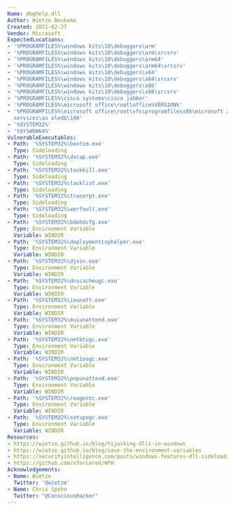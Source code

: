 ```yaml
---
Name: dbghelp.dll
Author: Wietze Beukema
Created: 2021-02-27
Vendor: Microsoft
ExpectedLocations:
- '%PROGRAMFILES%\windows kits\10\debuggers\arm'
- '%PROGRAMFILES%\windows kits\10\debuggers\arm\srcsrv'
- '%PROGRAMFILES%\windows kits\10\debuggers\arm64'
- '%PROGRAMFILES%\windows kits\10\debuggers\arm64\srcsrv'
- '%PROGRAMFILES%\windows kits\10\debuggers\x64'
- '%PROGRAMFILES%\windows kits\10\debuggers\x64\srcsrv'
- '%PROGRAMFILES%\windows kits\10\debuggers\x86'
- '%PROGRAMFILES%\windows kits\10\debuggers\x86\srcsrv'
- '%PROGRAMFILES%\cisco systems\cisco jabber'
- '%PROGRAMFILES%\microsoft office\root\office%VERSION%'
- '%PROGRAMFILES%\microsoft office\root\vfs\programfilesx86\microsoft analysis
  services\as oledb\140'
- '%SYSTEM32%'
- '%SYSWOW64%'
VulnerableExecutables:
- Path: '%SYSTEM32%\bootim.exe'
  Type: Sideloading
- Path: '%SYSTEM32%\dxcap.exe'
  Type: Sideloading
- Path: '%SYSTEM32%\taskkill.exe'
  Type: Sideloading
- Path: '%SYSTEM32%\tasklist.exe'
  Type: Sideloading
- Path: '%SYSTEM32%\tracerpt.exe'
  Type: Sideloading
- Path: '%SYSTEM32%\werfault.exe'
  Type: Sideloading
- Path: '%SYSTEM32%\bdehdcfg.exe'
  Type: Environment Variable
  Variable: WINDIR
- Path: '%SYSTEM32%\deploymentcsphelper.exe'
  Type: Environment Variable
  Variable: WINDIR
- Path: '%SYSTEM32%\djoin.exe'
  Type: Environment Variable
  Variable: WINDIR
- Path: '%SYSTEM32%\dnscacheugc.exe'
  Type: Environment Variable
  Variable: WINDIR
- Path: '%SYSTEM32%\ieunatt.exe'
  Type: Environment Variable
  Variable: WINDIR
- Path: '%SYSTEM32%\muiunattend.exe'
  Type: Environment Variable
  Variable: WINDIR
- Path: '%SYSTEM32%\netbtugc.exe'
  Type: Environment Variable
  Variable: WINDIR
- Path: '%SYSTEM32%\netiougc.exe'
  Type: Environment Variable
  Variable: WINDIR
- Path: '%SYSTEM32%\pnpunattend.exe'
  Type: Environment Variable
  Variable: WINDIR
- Path: '%SYSTEM32%\reagentc.exe'
  Type: Environment Variable
  Variable: WINDIR
- Path: '%SYSTEM32%\setupugc.exe'
  Type: Environment Variable
  Variable: WINDIR
Resources:
- https://wietze.github.io/blog/hijacking-dlls-in-windows
- https://wietze.github.io/blog/save-the-environment-variables
- https://securityintelligence.com/posts/windows-features-dll-sideloading/
- https://github.com/xforcered/WFH
Acknowledgements:
- Name: Wietze
  Twitter: '@wietze'
- Name: Chris Spehn
  Twitter: "@ConsciousHacker"
---
```


